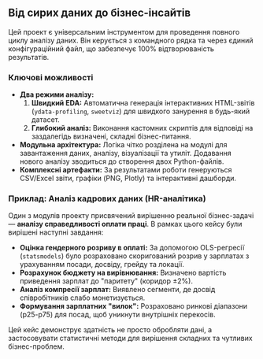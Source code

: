 ## Від сирих даних до бізнес-інсайтів

Цей проект є універсальним інструментом для проведення повного циклу аналізу даних. Він керується з командного рядка та через єдиний конфігураційний файл, що забезпечує 100% відтворюваність результатів.

### Ключові можливості

*   **Два режими аналізу:**
    1.  **Швидкий EDA:** Автоматична генерація інтерактивних HTML-звітів (`ydata-profiling`, `sweetviz`) для швидкого занурення в будь-який датасет.
    2.  **Глибокий аналіз:** Виконання кастомних скриптів для відповіді на заздалегідь визначені, складні бізнес-питання.
*   **Модульна архітектура:** Логіка чітко розділена на модулі для завантаження даних, аналізу, візуалізації та утиліт. Додавання нового аналізу зводиться до створення двох Python-файлів.
*   **Комплексні артефакти:** За результатами роботи генеруються CSV/Excel звіти, графіки (PNG, Plotly) та інтерактивні дашборди.

### Приклад: Аналіз кадрових даних (HR-аналітика)

Один з модулів проекту присвячений вирішенню реальної бізнес-задачі — **аналізу справедливості оплати праці**. В рамках цього кейсу були вирішені наступні завдання:
*   **Оцінка гендерного розриву в оплаті:** За допомогою OLS-регресії (`statsmodels`) було розраховано скоригований розрив у зарплатах з урахуванням посади, досвіду, грейду та локації.
*   **Розрахунок бюджету на вирівнювання:** Визначено вартість приведення зарплат до "паритету" (коридор ±2%).
*   **Аналіз компресії зарплат:** Виявлено сегменти, де досвід співробітників слабо монетизується.
*   **Формування зарплатних "вилок":** Розраховано ринкові діапазони (p25-p75) для посад, щоб уникнути внутрішніх перекосів.

Цей кейс демонструє здатність не просто обробляти дані, а застосовувати статистичні методи для вирішення складних та чутливих бізнес-проблем.